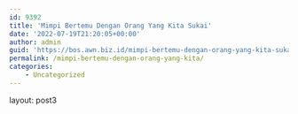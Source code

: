 ```yaml
---
id: 9392
title: 'Mimpi Bertemu Dengan Orang Yang Kita Sukai'
date: '2022-07-19T21:20:05+00:00'
author: admin
guid: 'https://bos.awn.biz.id/mimpi-bertemu-dengan-orang-yang-kita-sukai/'
permalink: /mimpi-bertemu-dengan-orang-yang-kita/
categories:
    - Uncategorized
---
```

layout: post3

